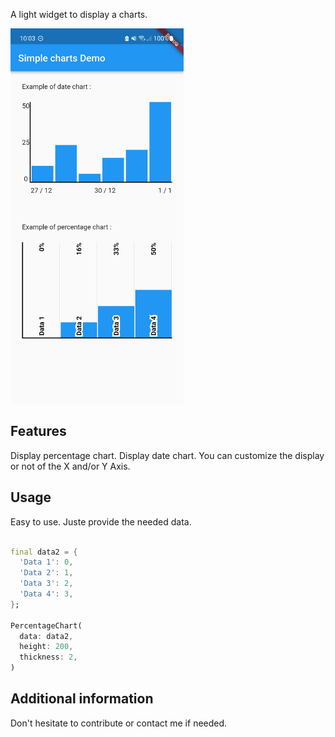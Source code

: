 

A light widget to display a charts.


<img src="https://raw.githubusercontent.com/tajaouart/simple_charts/main/simple_charts.jpg" height="600"/>

## Features

Display percentage chart.
Display date chart.
You can customize the display or not of the X and/or Y Axis.


## Usage

Easy to use.
Juste provide the needed data.



```dart

final data2 = {
  'Data 1': 0,
  'Data 2': 1,
  'Data 3': 2,
  'Data 4': 3,
};

PercentageChart(
  data: data2,
  height: 200,
  thickness: 2,
)

```

## Additional information

Don't hesitate to contribute or contact me if needed.
